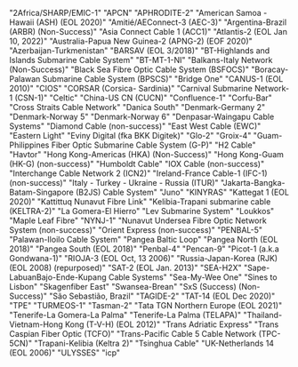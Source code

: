 "2Africa/SHARP/EMIC-1"
"APCN"
"APHRODITE-2"
"American Samoa - Hawaii (ASH) (EOL 2020)"
"Amitié/AEConnect-3 (AEC-3)"
"Argentina-Brazil (ARBR) (Non-Success)"
"Asia Connect Cable 1 (ACC1)"
"Atlantis-2 (EOL Jan 10, 2022)"
"Australia-Papua New Guinea-2 (APNG-2) (EOF 2020)"
"Azerbaijan-Turkmenistan"
"BARSAV (EOL 3/2018)"
"BT-Highlands and Islands Submarine Cable System"
"BT-MT-1-NI"
"Balkans-Italy Network (Non-Success)"
"Black Sea Fibre Optic Cable System (BSFOCS)"
"Boracay-Palawan Submarine Cable System (BPSCS)"
"Bridge One"
"CANUS-1 (EOL 2010)"
"CIOS"
"CORSAR (Corsica- Sardinia)"
"Carnival Submarine Network-1 (CSN-1)"
"Celtic"
"China-US CN (CUCN)"
"Confluence-1"
"Corfu-Bar"
"Cross Straits Cable Network"
"Danica South"
"Denmark-Germany 2"
"Denmark-Norway 5"
"Denmark-Norway 6"
"Denpasar-Waingapu Cable Systems"
"Diamond Cable (non-success)"
"East West Cable (EWC)"
"Eastern Light"
"Eviny Digital (fka BKK Digitek)"
"Glo-2"
"Groix-4"
"Guam-Philippines Fiber Optic Submarine Cable System (G-P)"
"H2 Cable"
"Havtor"
"Hong Kong-Americas (HKA) (Non-Success)"
"Hong Kong-Guam (HK-G) (non-success)"
"Humboldt Cable"
"IOX Cable (non-success)"
"Interchange Cable Network 2 (ICN2)"
"Ireland-France Cable-1 (IFC-1) (non-success)"
"Italy - Turkey - Ukraine - Russia (ITUR)"
"Jakarta-Bangka-Batam-Singapore (B2JS) Cable System"
"Juno"
"KINYRAS"
"Kattegat 1 (EOL 2020)"
"Kattittuq Nunavut Fibre Link"
"Kelibia-Trapani submarine cable (KELTRA-2)"
"La Gomera-El Hierro"
"Lev Submarine System"
"Loukkos"
"Maple Leaf Fibre"
"NYNJ-1"
"Nunavut Undersea Fibre Optic Network System (non-success)"
"Orient Express (non-success)"
"PENBAL-5"
"Palawan-Iloilo Cable System"
"Pangea Baltic Loop"
"Pangea North (EOL 2018)"
"Pangea South (EOL 2018)"
"Penbal-4"
"Pencan-9"
"Picot-1 (a.k.a Gondwana-1)"
"RIOJA-3 (EOL Oct, 13 2006)"
"Russia-Japan-Korea (RJK) (EOL 2008) (repurposed)"
"SAT-2 (EOL Jan. 2013)"
"SEA-H2X"
"Sape-LabuanBajo-Ende-Kupang Cable Systems"
"Sea-My-Wee One"
"Sines to Lisbon"
"Skagenfiber East"
"Swansea-Brean"
"SxS (Success) (Non-Success)"
"São Sebastião, Brazil"
"TAGIDE-2"
"TAT-14 (EOL Dec 2020)"
"TPE"
"TURMEOS-1"
"Tasman-2"
"Tata TGN Northern Europe (EOL 2021)"
"Tenerife-La Gomera-La Palma"
"Tenerife-La Palma (TELAPA)"
"Thailand-Vietnam-Hong Kong (T-V-H) (EOL 2012)"
"Trans Adriatic Express"
"Trans Caspian Fiber Optic (TCFO)"
"Trans-Pacific Cable 5 Cable Network (TPC-5CN)"
"Trapani-Kelibia (Keltra 2)"
"Tsinghua Cable"
"UK-Netherlands 14 (EOL 2006)"
"ULYSSES"
"icp"
